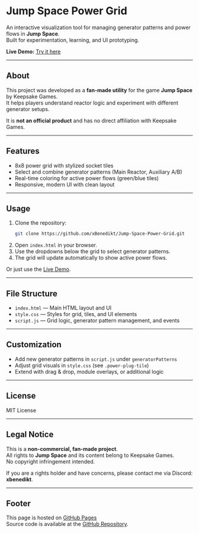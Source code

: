 # Jump Space Power Grid

An interactive visualization tool for managing generator patterns and power flows in **Jump Space**.  
Built for experimentation, learning, and UI prototyping.  

**Live Demo:** [Try it here](https://xbenedikt.github.io/Jump-Space-Power-Grid/)

---

## About
This project was developed as a **fan-made utility** for the game **Jump Space** by Keepsake Games.  
It helps players understand reactor logic and experiment with different generator setups.  

It is **not an official product** and has no direct affiliation with Keepsake Games.  

---

## Features
- 8x8 power grid with stylized socket tiles  
- Select and combine generator patterns (Main Reactor, Auxiliary A/B)  
- Real-time coloring for active power flows (green/blue tiles)  
- Responsive, modern UI with clean layout

---

## Usage
1. Clone the repository:  
   ```sh
   git clone https://github.com/xBenedikt/Jump-Space-Power-Grid.git
   ```
2. Open `index.html` in your browser.  
3. Use the dropdowns below the grid to select generator patterns.  
4. The grid will update automatically to show active power flows.  

Or just use the [Live Demo](https://xbenedikt.github.io/Jump-Space-Power-Grid/).  

---

## File Structure
- `index.html` — Main HTML layout and UI  
- `style.css` — Styles for grid, tiles, and UI elements  
- `script.js` — Grid logic, generator pattern management, and events  

---

## Customization
- Add new generator patterns in `script.js` under `generatorPatterns`  
- Adjust grid visuals in `style.css` (see `.power-plug-tile`)  
- Extend with drag & drop, module overlays, or additional logic  

---

## License
MIT License  

---

## Legal Notice
This is a **non-commercial, fan-made project**.  
All rights to **Jump Space** and its content belong to Keepsake Games.  
No copyright infringement intended.  

If you are a rights holder and have concerns, please contact me via Discord: **xbenedikt**.  

---

## Footer
This page is hosted on [GitHub Pages](https://xbenedikt.github.io/Jump-Space-Power-Grid/)  
Source code is available at the [GitHub Repository](https://github.com/xBenedikt/Jump-Space-Power-Grid).  
